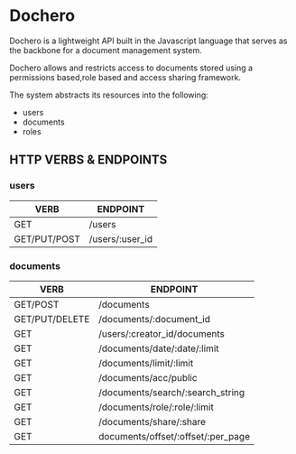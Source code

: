 # Dochero

Dochero is a lightweight API built in the Javascript language that serves as the backbone for a document management system.

Dochero allows and restricts access to documents stored using a permissions based,role based and access sharing framework.

The system abstracts its resources into the following:
* users
* documents
* roles

## HTTP VERBS & ENDPOINTS

### users

VERB | ENDPOINT
-----| --------
GET | /users
GET/PUT/POST | /users/:user_id

### documents

VERB | ENDPOINT
-----|----------
GET/POST | /documents
GET/PUT/DELETE | /documents/:document_id
GET | /users/:creator_id/documents
GET | /documents/date/:date/:limit
GET | /documents/limit/:limit
GET | /documents/acc/public
GET | /documents/search/:search_string
GET | /documents/role/:role/:limit
GET | /documents/share/:share
GET | documents/offset/:offset/:per_page
